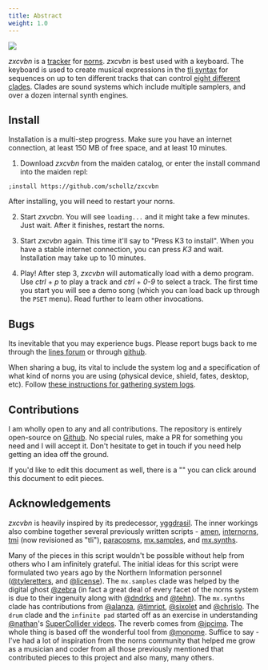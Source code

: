 ```yaml
---
title: Abstract
weight: 1.0
---
```



<img src="/static/main1.png" class="fr">

*zxcvbn* is a [tracker](https://en.wikipedia.org/wiki/Music_tracker) for [norns](https://monome.org). *zxcvbn* is best used with a keyboard. The keyboard is used to create musical expressions in the [tli syntax](#tli) for sequences on up to ten different tracks that can control [eight different clades](#clades). Clades are sound systems which include multiple samplers, and over a dozen internal synth engines.



## Install

Installation is a multi-step progress. Make sure you have an internet connection, at least 150 MB of free space, and at least 10 minutes.

1. Download *zxcvbn* from the maiden catalog, or enter the install command into the maiden repl:

`;install https://github.com/schollz/zxcvbn`

After installing, you will need to restart your norns. 

2. Start *zxvcbn*. You will see `loading...` and it might take a few minutes. Just wait. After it finishes, restart the norns.

3. Start *zxcvbn* again. This time it'll say to "Press K3 to install". When you have a stable internet connection, you can press *K3* and wait. Installation may take up to 10 minutes.

4. Play! After step 3, *zxcvbn* will automatically load with a demo program. Use *ctrl* + *p* to play a track and *ctrl* + *0-9* to select a track. The first time you start you will see a demo song (which you can load back up through the `PSET` menu). Read further to learn other invocations.


## Bugs

Its inevitable that you may experience bugs. Please report bugs back to me through the [lines forum](https://llllllll.co/t/zxcvbn) or through [github](https://github.com/schollz/zxcvbn/issues/new?assignees=&labels=&template=bug_report.md&title=).

When sharing a bug, its vital to include the system log and a specification of what kind of norns you are using (physical device, shield, fates, desktop, etc). Follow [these instructions for gathering system logs](https://monome.org/docs/norns/help/#logs).

## Contributions

I am wholly open to any and all contributions. The repository is entirely open-source on [Github](https://github.com/schollz/zxcvbn). No special rules, make a PR for something you need and I will accept it. Don't hesitate to get in touch if you need help getting an idea off the ground.

If you'd like to edit this document as well, there is a "<i class="fas fa-edit" aria-hidden="true"></i>" you can click around this document to edit pieces.


## Acknowledgements


*zxcvbn* is heavily inspired by its predecessor, [yggdrasil](https://northern-information.github.io/yggdrasil-docs/).  The inner workings also combine together several previously written scripts - [amen](https://github.com/schollz/amen), [internorns](https://github.com/schollz/internorns), [tmi](https://github.com/schollz/tmi) (now revisioned as "tli"), [paracosms](https://github.com/schollz/paracosms), [mx.samples](https://github.com/schollz/mx-samples), and [mx.synths](https://github.com/schollz/mx-synths).


Many of the pieces in this script wouldn't be possible without help from others who I am infinitely grateful. The initial ideas for this script were formulated two years ago by the Northern Information personnel ([@tyleretters](https://stuxnet.me/), and [@license](https://github.com/ryanlaws)).  The `mx.samples` clade was helped by the digital ghost [@zebra](http://catfact.net/) (in fact a great deal of every facet of the norns system is due to their ingenuity along with [@dndrks](https://github.com/dndrks) and [@tehn](https://nnnnnnnn.co/)). The `mx.synths` clade has contributions from [@alanza](https://alanza.bandcamp.com), [@timriot](https://github.com/timriot),  [@sixolet](https://github.com/sixolet) and [@chrislo](https://github.com/chrislo). The `drum` clade and the `infinite pad` started off as an exercise in understanding [@nathan](https://nathan.ho.name/)'s [SuperCollider videos](https://www.youtube.com/channel/UCOLGEEl-F3vQ6M1chJ5DsEw). The reverb comes from [@jpcima](https://github.com/jpcima/fverb). The whole thing is based off the wonderful tool from  [@monome](https://monome.org). Suffice to say - I've had a lot of inspiration from the norns community that helped me grow as a musician and coder from all those previously mentioned that contributed pieces to this project and also many, many others.